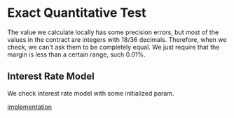 # Exact Quantitative Test

The value we calculate locally has some precision errors, but most of the values in the contract are integers with 18/36
decimals. Therefore, when we check, we can't ask them to be completely equal. We just require that the margin is less
than a certain range, such 0.01%.

## Interest Rate Model

We check interest rate model with some initialized param.

[implementation](../integration-test-quantify/TestInterestRateModel.js)

##